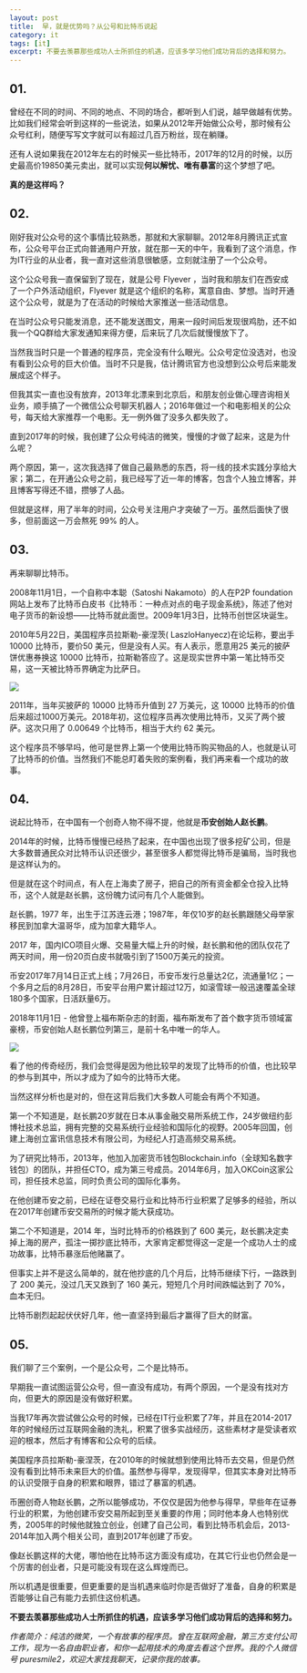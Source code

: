 ```yaml
---
layout: post
title:  早，就是优势吗？从公号和比特币说起
category: it
tags: [it]
excerpt: 不要去羡慕那些成功人士所抓住的机遇，应该多学习他们成功背后的选择和努力。
---
```


## 01.

曾经在不同的时间、不同的地点、不同的场合，都听到人们说，越早做越有优势。比如我们经常会听到这样的一些说法，如果从2012年开始做公众号，那时候有公众号红利，随便写写文字就可以有超过几百万粉丝，现在躺赚。

还有人说如果我在2012年左右的时候买一些比特币，2017年的12月的时候，以历史最高价19850美元卖出，就可以实现**何以解忧、唯有暴富**的这个梦想了吧。

**真的是这样吗？**

## 02.

刚好我对公众号的这个事情比较熟悉，那就和大家聊聊。2012年8月腾讯正式宣布，公众号平台正式向普通用户开放，就在那一天的中午，我看到了这个消息，作为IT行业的从业者，我一直对这些消息很敏感，立刻就注册了一个公众号。

这个公众号我一直保留到了现在，就是公号 Flyever ，当时我和朋友们在西安成了一个户外活动组织，Flyever 就是这个组织的名称，寓意自由、梦想。当时开通这个公众号，就是为了在活动的时候给大家推送一些活动信息。

在当时公众号只能发消息，还不能发送图文，用来一段时间后发现很鸡肋，还不如我一个QQ群给大家发通知来得方便，后来玩了几次后就慢慢放下了。

当然我当时只是一个普通的程序员，完全没有什么眼光。公众号定位没选对，也没有看到公众号的巨大价值。当时不只是我，估计腾讯官方也没想到公众号后来能发展成这个样子。

但我其实一直也没有放弃，2013年北漂来到北京后，和朋友创业做心理咨询相关业务，顺手搞了一个微信公众号聊天机器人；2016年做过一个和电影相关的公众号，每天给大家推荐一个电影。无一例外做了没多久都失败了。

直到2017年的时候，我创建了公众号纯洁的微笑，慢慢的才做了起来，这是为什么呢？

两个原因，第一，这次我选择了做自己最熟悉的东西，将一线的技术实践分享给大家；第二，在开通公众号之前，我已经写了近一年的博客，包含个人独立博客，并且博客写得还不错，攒够了人品。

但就是这样，用了半年的时间，公众号关注用户才突破了一万。虽然后面快了很多，但前面这一万会熬死 99% 的人。

## 03.

再来聊聊比特币。

2008年11月1日，一个自称中本聪（Satoshi Nakamoto）的人在P2P foundation网站上发布了比特币白皮书《比特币：一种点对点的电子现金系统》，陈述了他对电子货币的新设想——比特币就此面世。2009年1月3日，比特币创世区块诞生。

2010年5月22日，美国程序员拉斯勒-豪涅茨( LaszloHanyecz)在论坛称，要出手 10000 比特币，要价50 美元，但是没有人买。有人表示，愿意用25 美元的披萨饼优惠券换这 10000 比特币，拉斯勒答应了。这是现实世界中第一笔比特币交易，这一天被比特币界确定为比萨日。

![](/assets/images/2019/it/pisa.jpg)

2011年，当年买披萨的 10000 比特币升值到 27 万美元，这 10000 比特币的价值后来超过1000万美元。2018年初，这位程序员再次使用比特币，又买了两个披萨。这次只用了 0.00649 个比特币，相当于大约 62 美元。

这个程序员不够早吗，他可是世界上第一个使用比特币购买物品的人，也就是认可了比特币的价值。当然我们不能总盯着失败的案例看，我们再来看一个成功的故事。

## 04.

说起比特币，在中国有一个创奇人物不得不提，他就是**币安创始人赵长鹏**。

2014年的时候，比特币慢慢已经热了起来，在中国也出现了很多挖矿公司，但是大多数普通民众对比特币认识还很少，甚至很多人都觉得比特币是骗局，当时我也是这样认为的。

但是就在这个时间点，有人在上海卖了房子，把自己的所有资金都全仓投入比特币，这个人就是赵长鹏，这份魄力试问有几个人能做到。

赵长鹏，1977 年，出生于江苏连云港；1987年，年仅10岁的赵长鹏跟随父母举家移民到加拿大温哥华，成为加拿大籍华人。

2017 年，国内ICO项目火爆、交易量大幅上升的时候，赵长鹏和他的团队仅花了两天时间，用一份20页白皮书就吸引到了1500万美元的投资。

币安2017年7月14日正式上线；7月26日，币安币发行总量达2亿，流通量1亿；一个多月之后的8月28日，币安平台用户累计超过12万，如滚雪球一般迅速覆盖全球180多个国家，日活跃量6万。

2018年11月1日 - 他曾登上福布斯杂志的封面，福布斯发布了首个数字货币领域富豪榜，币安创始人赵长鹏位列第三，是前十名中唯一的华人。

![](/assets/images/2019/it/bian.jpg)

看了他的传奇经历，我们会觉得是因为他比较早的发现了比特币的价值，也比较早的参与到其中，所以才成为了如今的比特币大佬。

当然这样分析也是对的，但在这背后我们大多数人可能会有两个不知道。

第一个不知道是，赵长鹏20岁就在日本从事金融交易所系统工作，24岁做纽约彭博社技术总监，拥有完整的交易系统行业经验和国际化的视野。2005年回国，创建上海创立富讯信息技术有限公司，为经纪人打造高频交易系统。

为了研究比特币，2013年，他加入加密货币钱包Blockchain.info（全球知名数字钱包）的团队，并担任CTO，成为第三号成员。2014年6月，加入OKCoin这家公司，担任技术总监，同时负责公司的国际化事务。

在他创建币安之前，已经在证卷交易行业和比特币行业积累了足够多的经验，所以在2017年创建币安交易所的时候才能大获成功。

第二个不知道是，2014 年，当时比特币的价格跌到了 600 美元，赵长鹏决定卖掉上海的房产，孤注一掷抄底比特币，大家肯定都觉得这一定是一个成功人士的成功故事，比特币暴涨后他赌赢了。

但事实上并不是这么简单的，就在他抄底的几个月后，比特币继续下行，一路跌到了 200 美元，没过几天又跌到了 160 美元，短短几个月时间跌幅达到了 70%，血本无归。

比特币剧烈起起伏伏好几年，他一直坚持到最后才赢得了巨大的财富。

## 05.

我们聊了三个案例，一个是公众号，二个是比特币。

早期我一直试图运营公众号，但一直没有成功，有两个原因，一个是没有找对方向，但更大的原因是没有做好积累。

当我17年再次尝试做公众号的时候，已经在IT行业积累了7年，并且在2014-2017年的时候经历过互联网金融的洗礼，积累了很多实战经历，这些素材才是受读者欢迎的根本，然后才有博客和公众号的后续。

美国程序员拉斯勒-豪涅茨，在2010年的时候就想到使用比特币去交易，但是仍然没有看到比特币未来巨大的价值。虽然参与得早，发现得早，但其实本身对比特币的认识受限于自身的积累和眼界，错过了暴富的机遇。

币圈创奇人物赵长鹏，之所以能够成功，不仅仅是因为他参与得早，早些年在证券行业的积累，为他创建币安交易所起到至关重要的作用；同时他本身人也特别优秀，2005年的时候他就独立创业，创建了自己公司，看到比特币机会后，2013-2014年加入两个相关公司，直到2017年创建了币安。

像赵长鹏这样的大佬，哪怕他在比特币这方面没有成功，在其它行业也仍然会是一个厉害的创业者，只是可能没有现在这么辉煌而已。

所以机遇是很重要，但更重要的是当机遇来临时你是否做好了准备，自身的积累是否能够让自己有能力去抓住这份机遇。

**不要去羡慕那些成功人士所抓住的机遇，应该多学习他们成功背后的选择和努力。**

*作者简介：纯洁的微笑，一个有故事的程序员。曾在互联网金融，第三方支付公司工作，现为一名自由职业者，和你一起用技术的角度去看这个世界。我的个人微信号 puresmile2，欢迎大家找我聊天，记录你我的故事。*